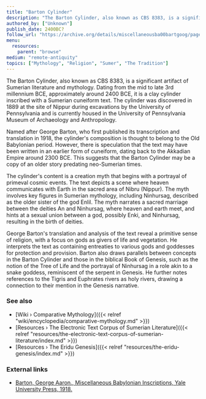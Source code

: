 ```yaml
---
title: "Barton Cylinder"
description: "The Barton Cylinder, also known as CBS 8383, is a significant artifact of Sumerian literature and mythology. Dating from the mid to late 3rd millennium BCE, approximately around 2400 BCE, it is a clay cylinder inscribed with a Sumerian cuneiform text. The cylinder was discovered in 1889 at the site of Nippur during excavations by the University of Pennsylvania and is currently housed in the University of Pennsylvania Museum of Archaeology and Anthropology."
authored_by: ["Unknown"]
publish_date: 2400BC?
follow_url: "https://archive.org/details/miscellaneousba00bartgoog/page/n6/mode/2up?view=theater"
menu:
  resources:
    parent: "browse"
medium: "remote-antiquity"
topics: ["Mythology", "Religion", "Sumer", "The Tradition"]
---
```


The Barton Cylinder, also known as CBS 8383, is a significant artifact of Sumerian literature and mythology. Dating from the mid to late 3rd millennium BCE, approximately around 2400 BCE, it is a clay cylinder inscribed with a Sumerian cuneiform text. The cylinder was discovered in 1889 at the site of Nippur during excavations by the University of Pennsylvania and is currently housed in the University of Pennsylvania Museum of Archaeology and Anthropology.

Named after George Barton, who first published its transcription and translation in 1918, the cylinder's composition is thought to belong to the Old Babylonian period. However, there is speculation that the text may have been written in an earlier form of cuneiform, dating back to the Akkadian Empire around 2300 BCE. This suggests that the Barton Cylinder may be a copy of an older story predating neo-Sumerian times.

The cylinder's content is a creation myth that begins with a portrayal of primeval cosmic events. The text depicts a scene where heaven communicates with Earth in the sacred area of Nibru (Nippur). The myth involves key figures in Sumerian mythology, including Ninhursag, described as the older sister of the god Enlil. The myth narrates a sacred marriage between the deities An and Ninhursag, where heaven and earth meet, and hints at a sexual union between a god, possibly Enki, and Ninhursag, resulting in the birth of deities.

George Barton's translation and analysis of the text reveal a primitive sense of religion, with a focus on gods as givers of life and vegetation. He interprets the text as containing entreaties to various gods and goddesses for protection and provision. Barton also draws parallels between concepts in the Barton Cylinder and those in the biblical Book of Genesis, such as the notion of the Tree of Life and the portrayal of Ninhursag in a role akin to a snake goddess, reminiscent of the serpent in Genesis. He further notes references to the Tigris and Euphrates rivers as holy rivers, drawing a connection to their mention in the Genesis narrative​.

### See also

- [Wiki › Comparative Mythology]({{< relref "wiki/encyclopedia/comparative-mythology.md" >}})
- [Resources › The Electronic Text Corpus of Sumerian Literature]({{< relref "resources/the-electronic-text-corpus-of-sumerian-literature/index.md" >}})
- [Resources › The Eridu Genesis]({{< relref "resources/the-eridu-genesis/index.md" >}})

### External links

- [Barton, George Aaron., Miscellaneous Babylonian Inscriptions, Yale University Press, 1918.](https://archive.org/details/miscellaneousba00bartgoog/page/n6/mode/2up?view=theater)
